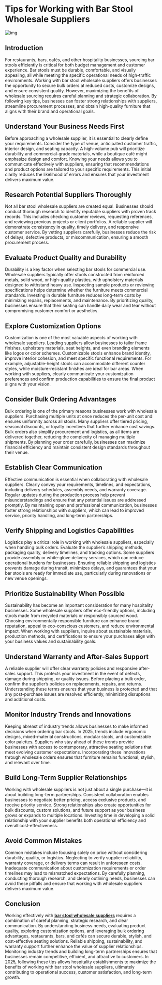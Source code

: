 # Tips for Working with Bar Stool Wholesale Suppliers
![img](https://images-na.ssl-images-amazon.com/images/I/61cE-Z4Ae0L._AC_SL1300_.jpg)
## Introduction

For restaurants, bars, cafés, and other hospitality businesses, sourcing bar stools efficiently is critical for both budget management and customer experience. Bar stools must be durable, comfortable, and visually appealing, all while meeting the specific operational needs of high-traffic environments. Working with bar stool wholesale suppliers offers businesses the opportunity to secure bulk orders at reduced costs, customize designs, and ensure consistent quality. However, maximizing the benefits of wholesale sourcing requires careful planning and strategic collaboration. By following key tips, businesses can foster strong relationships with suppliers, streamline procurement processes, and obtain high-quality furniture that aligns with their brand and operational goals.

## Understand Your Business Needs First

Before approaching a wholesale supplier, it is essential to clearly define your requirements. Consider the type of venue, anticipated customer traffic, interior design, and seating capacity. A high-volume pub will prioritize durability and commercial-grade materials, while a boutique café might emphasize design and comfort. Knowing your needs allows you to communicate effectively with suppliers, ensuring that recommendations and product options are tailored to your specific requirements. This initial clarity reduces the likelihood of errors and ensures that your investment delivers maximum value.

## Research Potential Suppliers Thoroughly

Not all bar stool wholesale suppliers are created equal. Businesses should conduct thorough research to identify reputable suppliers with proven track records. This includes checking customer reviews, requesting references, and reviewing previous projects or client portfolios. A reliable supplier will demonstrate consistency in quality, timely delivery, and responsive customer service. By vetting suppliers carefully, businesses reduce the risk of delays, defective products, or miscommunication, ensuring a smooth procurement process.

## Evaluate Product Quality and Durability

Durability is a key factor when selecting bar stools for commercial use. Wholesale suppliers typically offer stools constructed from reinforced metals, solid wood, or high-quality plastics, with upholstery materials designed to withstand heavy use. Inspecting sample products or reviewing specifications helps determine whether the furniture meets commercial standards. Investing in durable furniture reduces long-term costs by minimizing repairs, replacements, and maintenance. By prioritizing quality, businesses ensure that their seating can handle daily wear and tear without compromising customer comfort or aesthetics.

## Explore Customization Options

Customization is one of the most valuable aspects of working with wholesale suppliers. Leading suppliers allow businesses to tailor frame finishes, upholstery materials, seat heights, and even branding elements like logos or color schemes. Customizable stools enhance brand identity, improve interior cohesion, and meet specific functional requirements. For example, adjustable-height stools can accommodate different counter styles, while moisture-resistant finishes are ideal for bar areas. When working with suppliers, clearly communicate your customization preferences and confirm production capabilities to ensure the final product aligns with your vision.

## Consider Bulk Ordering Advantages

Bulk ordering is one of the primary reasons businesses work with wholesale suppliers. Purchasing multiple units at once reduces the per-unit cost and ensures uniformity across all stools. Many suppliers offer tiered pricing, seasonal discounts, or loyalty incentives that further enhance cost savings. Bulk orders also simplify procurement and logistics, as all items are delivered together, reducing the complexity of managing multiple shipments. By planning your order carefully, businesses can maximize financial efficiency and maintain consistent design standards throughout their venue.

## Establish Clear Communication

Effective communication is essential when collaborating with wholesale suppliers. Clearly convey your requirements, timelines, and expectations, including delivery schedules, assembly needs, and warranty coverage. Regular updates during the production process help prevent misunderstandings and ensure that any potential issues are addressed promptly. By maintaining open and professional communication, businesses foster strong relationships with suppliers, which can lead to improved service, priority handling, and long-term partnerships.

## Verify Shipping and Logistics Capabilities

Logistics play a critical role in working with wholesale suppliers, especially when handling bulk orders. Evaluate the supplier’s shipping methods, packaging quality, delivery timelines, and tracking options. Some suppliers provide assembly or white-glove delivery services, which can reduce operational burdens for businesses. Ensuring reliable shipping and logistics prevents damage during transit, minimizes delays, and guarantees that your bar stools are ready for immediate use, particularly during renovations or new venue openings.

## Prioritize Sustainability When Possible

Sustainability has become an important consideration for many hospitality businesses. Some wholesale suppliers offer eco-friendly options, including stools made from recycled materials or responsibly sourced wood. Choosing environmentally responsible furniture can enhance brand reputation, appeal to eco-conscious customers, and reduce environmental impact. When working with suppliers, inquire about sustainable materials, production methods, and certifications to ensure your purchases align with your business values and sustainability goals.

## Understand Warranty and After-Sales Support

A reliable supplier will offer clear warranty policies and responsive after-sales support. This protects your investment in the event of defects, damage during shipping, or quality issues. Before placing a bulk order, confirm the supplier’s policies on replacements, repairs, and returns. Understanding these terms ensures that your business is protected and that any post-purchase issues are resolved efficiently, minimizing disruptions and additional costs.

## Monitor Industry Trends and Innovations

Keeping abreast of industry trends allows businesses to make informed decisions when ordering bar stools. In 2025, trends include ergonomic designs, mixed-material constructions, modular stools, and customizable color palettes. Suppliers who stay ahead of these trends provide businesses with access to contemporary, attractive seating solutions that meet evolving customer expectations. Incorporating these innovations through wholesale orders ensures that furniture remains functional, stylish, and relevant over time.

## Build Long-Term Supplier Relationships

Working with wholesale suppliers is not just about a single purchase—it is about building long-term partnerships. Consistent collaboration enables businesses to negotiate better pricing, access exclusive products, and receive priority service. Strong relationships also create opportunities for bulk discounts, custom solutions, and future support as your business grows or expands to multiple locations. Investing time in developing a solid relationship with your supplier benefits both operational efficiency and overall cost-effectiveness.

## Avoid Common Mistakes

Common mistakes include focusing solely on price without considering durability, quality, or logistics. Neglecting to verify supplier reliability, warranty coverage, or delivery terms can result in unforeseen costs. Inadequate communication about customization requirements or order timelines may lead to mismatched expectations. By carefully planning, conducting thorough research, and clearly outlining needs, businesses can avoid these pitfalls and ensure that working with wholesale suppliers delivers maximum value.

## Conclusion

Working effectively with [**bar stool wholesale suppliers**](https://www.yumeyafurniture.com/restaurant-barstools.html) requires a combination of careful planning, strategic research, and clear communication. By understanding business needs, evaluating product quality, exploring customization options, and leveraging bulk ordering advantages, restaurants, bars, and cafés can secure durable, stylish, and cost-effective seating solutions. Reliable shipping, sustainability, and warranty support further enhance the value of supplier relationships. Monitoring industry trends and building long-term partnerships ensures that businesses remain competitive, efficient, and attractive to customers. In 2025, following these tips allows hospitality establishments to maximize the benefits of working with bar stool wholesale suppliers, ultimately contributing to operational success, customer satisfaction, and long-term growth.
